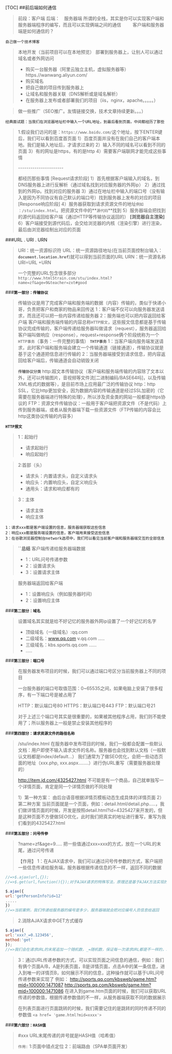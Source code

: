 [TOC]
##前后端如何通信
> 前段：客户端
> 后端：　服务器端
> 所谓的全栈，其实是你可以实现客户端和服务器端程序的编写，而且可以实现俩端之间的通信
> 　
> 　客户端和服务器端是如何通信的？

`自己做一个技术博客`
>本地开发（当前项目可以在本地预览）
>部署到服务器上，让别人可以通过域名或者外网访问
> - 购买一台服务器（阿里云独立主机，虚拟服务器等）https.//wanwang.aliyun.com/
> - 购买域名
> - 把自己做的项目传到服务器上
> - 让域名和服务器关联（DNS解析或是域名解析）
> - 在服务器上发布或者部署我们的项目（iis，nginx，apache。。。。。）

>做一些推广（SEO推广。友情链接交换，技术文章持续更新。。。）

`经典面试题：当我们在浏览器地址栏中输入一个URL地址，到最后看到页面，中间都经历了那些`
> 1.假设我们访问的是：`https://www.baidu.com/`这个地址，按下ENTER键后，我们可以看到百度首页面
> 1）百度页面并没有在我们自己的客户端本地。我们是输入地址后，才请求过来的
> 2）输入不同的域名可以看到不同的页面
> 3）有的网址是https，有的是http
> 4）需要客户端联网才能完成这些事情
> 
> \----------------------
>  
>  都经历那些事情
>  [Request请求阶段]
>  1）首先根据客户端输入的域名，到DNS服务器上进行反解析（通过域名找到对应服务器的外网ip）
>  2）通过找到的外网ip。找到对应的服务器
>  3）通过在地址栏中输入的端口号（没有输入是因为不同协议有自己默认的端口号）找到服务器上发布的对应的项目
>  [Response响应阶段]
>  4）服务器获取到请求资源文件的地址`例如 ：/stu/index.html`。把资源文件中的**`源代码`**找到
>  5）服务器端会把找到的源代码返回给客户端（通过HTTP等传输协议返回的）
>  **[浏览器自主渲染]**
>  6）客户端接受到源代码后，会交给浏览器的内核（渲染引擎）进行渲染，最后由浏览器绘制出对应的页面

###URL  . URI  .   URN
> URI：统一资源标识符
> URL：统一资源路径地址(在当前页面控制台输入：**`document.location.href`**)就可以得到当前页面的URL 
> URN：统一资源名称
>  URI=URL +URN
>   
>   一个完整的URL包含很多部分
>  ` http://www.html5train.com/stu/index.html?name=zf&age=9&teacher=zxt#good`

###**`第一部分：传输协议`**
>传输协议是用了完成客户端和服务端的数据（内容）传输的，类似于快递小哥，负责把客户和商家的物品来回传送
>1：客户端不仅可以向服务器发送请求，而且还可以把一些内容传递给服务器
>2：服务端也可以把内容返回给客户端
>客户端和服务端传输的内容总称`HTTP报文`，这些报文信息都是基于传输协议完成传输的，客户端传递给服务器叫做请求（request），服务器返回给客户端叫做响应（response），request+response俩个阶段统称为一个`HTTP事务`（事务：一件完整的事情）
**`THTP事务`**
>1：当客户端向服务端发送请求，此时客户端和服务端会建立一个传输通道（链接通道），传输协议就是基于这个通道把信息进行传输的
>2：当服务器端接受到请求信息，把内容返回给客户端后，传输通道会自动销毁关闭
> 
> **`传输协议分类`**
> http:超文本传输协议（客户端和服务端传输的内容除了文本以外，还可以传输图片，音视频等文件流[二进制编码/BASE64吗]，以及传输XML格式的数据等），是目前市场上应用最广泛的传输协议
> http：http SSL，它比http更加安全，因为数据内容的传输通道是经过SSL加密的（它需要在服务器端进行特殊的处理），所以涉及资金类的网站一般都是https协议的
> FTP：资源文件传输协议：一般用于客户端把资源文件（不是代码）上传到服务器端，或者从服务器端下载一些资源文件（FTP传输的内容会比http这类协议传输的内容多）

**`HTTP报文`**
>1：起始行
> - 请求起始行
> - 响应起始行

>2:首部（头）
> - 请求头：内置请求头，自定义请求头
> - 响应头：内置响应头，自定义响应头
> - 通用头：请求和响应都有的

>3：主体
> - 请求主体
> - 响应主体
```
1：请求xxx都是客户端设置的信息，服务器端获取这些信息
2：响应xxx都是服务端设置的信息，客户端用来接受这些信息
3：在谷歌浏览器控制台network选项中，我们可以看见当前客户端和服务器端交互的全部信息
```
>**``总结**
>客户端传递给服务器端数据
> - 1：URL问号传递参数
> - 2：设置请求头
> - 3：设置请求主体

>  
>服务器端返回给客户端
> - 1：设置响应头（例如服务器时间）
> - 2：设置响应主体 
>  
>


###**`第二部分：域名`**
>设置域名其实就是给不好记忆的服务器外网ip设置了一个好记忆的名字
> - 顶级域名（一级域名）:qq.com
> - 二级域名：www.qq.com      v.qq.com    .....
> - 三级域名：kbs.sports.qq.com   ......
> - .....

###**`第三部分：端口号`**
>在服务器发布项目的时候，我们可以通过端口号区分当前服务器上不同的项目
> 
> 一台服务器的端口号取值范围：0~65535之间，如果电脑上安装了很多程序，有一下端口号是被占用了
>  
>  HTTP：默认端口号80
>  HTTPS：默认端口号443
>  FTP：默认端口号21
>   
>   对于上述三个端口号其实是很重要的，如果被其他程序占用，我们则不能使用了；所以服务器上一般是禁止安装其他程序的

###**`第四部分：请求资源文件的路径名称`**
>/stu/index.html
>在服务器中发布项目的时候，我们一般都会配置一些默认文档：用户即使不输入请求文件的名称。服务器也会找到默认文档（一般默认文档都是index/default...）
>我们通常为了做SEO优化，会把一些动态页面的地址（xxx.php, xxx.aspx........）进行伪URL重写（需要服务器处理的）
> 
> http://item.jd.com/4325427.html
> 不可能是有一个商品，自己就单独写一个详情页面，肯定是同一个详情页做的不同处理
>  
>  1）第一种方案：
>  由后台语音根据详情页模板动态生成具体的详情页面
>  2）第二种方案
>  当前页面就是一个页面，例如：detail.html/detail.php.....，我们做详情页面的时候，开发是按照detail.html?id=4325427来开发的，但是这种页面不方便做SEO优化，此时我们把真实的地址进行重写，重写为我们看到的4325427.html

###**`第五部分：问号传参`**
>?name=zf&age=9.....
>把一些值通过xxx=xxx的方式，放在一个URL的末尾，通过问号传递
> 
> 【作用】
> 1：在AJAX请求中，我们可以通过问号传参数的方式，客户端把一些信息传递给服务端，服务器根据传递信息的不一样，返回不同的数据
```javascript
//=>$.ajax(url,{});
//=>$.get(url,function(){});对于AJAX请求的特殊写法，原理还是基于AJAX方法实现的  $.post/$.script......

$.ajax({
url:'getPersonInfo?id=12'
.....
})
//=>当前案例，我们传递给服务器的编号是多少，服务器端就会把对应编号人员信息给返回
```
>2.消除AJAX请求中GET方式缓存
```javascript
$.ajax({
url:'xxx?_=0.123456',
method:'get'
});
//=>我们会在请求URL的末尾追加一个随机数，_=随机数，保证每一次请求URL都是不一样的，以此来消除GET请求遗留的缓存问题
```
>3：通过URL传递参数的方式，可以实现页面之间信息的通信，例如：我们有俩个页面A/B，A是列表页面，B是详情页面，点击A中的某一条信息，进入到唯一的详情页B，如何展示不同的信息，这种操作就可以基于URL问号传递参数来实现了
>例如：
>http://sports.qq.com/kbsweb/game.htm?mid=100000:1471087
>http://sports.qq.com/kbsweb/game.htm?mid=100000:1471086
>在进入到game.htm页面的时候，我们可以获取URL传递的参数值，根据传递参数值的不一样，从服务器端获取不同的数据展示
> 
> 在列表页面进行页面跳转的时候，我们需要记住的是跳转的同时传递不同的参数值
> ` <a href= 'game.html?mid=xxxx'> `

###**`第六部分：HASH值`**
>\#xxx
>URL末尾传递的井号就是HASH值（哈希值）
> 
> `作用:`
> 1:页面中错点定位
> 2：前端路由（SPA单页面开发）
